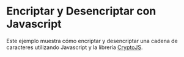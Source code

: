 # Encriptar y Desencriptar con Javascript

Este ejemplo muestra cómo encriptar y desencriptar una cadena de caracteres utilizando Javascript y la librería [CryptoJS](https://www.npmjs.com/package/crypto-js).
